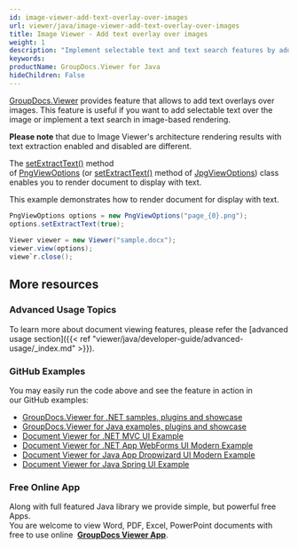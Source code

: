 ```yaml
---
id: image-viewer-add-text-overlay-over-images
url: viewer/java/image-viewer-add-text-overlay-over-images
title: Image Viewer - Add text overlay over images
weight: 1
description: "Implement selectable text and text search features by adding text overlay over document page images with GroupDocs.Viewer for Java component."
keywords: 
productName: GroupDocs.Viewer for Java
hideChildren: False
---
```

[GroupDocs.Viewer](https://products.groupdocs.com/viewer/java) provides feature that allows to add text overlays over images. This feature is useful if you want to add selectable text over the image or implement a text search in image-based rendering.

**Please note** that due to Image Viewer's architecture rendering results with text extraction enabled and disabled are different. 

The [setExtractText()](https://apireference.groupdocs.com/java/viewer/com.groupdocs.viewer.options/PngViewOptions#setExtractText(boolean)) method of [PngViewOptions](https://apireference.groupdocs.com/java/viewer/com.groupdocs.viewer.options/PngViewOptions) (or [setExtractText()](https://apireference.groupdocs.com/java/viewer/com.groupdocs.viewer.options/JpgViewOptions#setExtractText(boolean)) method of [JpgViewOptions](https://apireference.groupdocs.com/java/viewer/com.groupdocs.viewer.options/JpgViewOptions)) class enables you to render document to display with text. 

This example demonstrates how to render document for display with text.

```java
PngViewOptions options = new PngViewOptions("page_{0}.png");
options.setExtractText(true);
 
Viewer viewer = new Viewer("sample.docx");
viewer.view(options);
viewe`r.close();
```

## More resources
### Advanced Usage Topics
To learn more about document viewing features, please refer the [advanced usage section]({{< ref "viewer/java/developer-guide/advanced-usage/_index.md" >}}).

### GitHub Examples
You may easily run the code above and see the feature in action in our GitHub examples:
*   [GroupDocs.Viewer for .NET samples, plugins and showcase](https://github.com/groupdocs-viewer/GroupDocs.Viewer-for-.NET)    
*   [GroupDocs.Viewer for Java examples, plugins and showcase](https://github.com/groupdocs-viewer/GroupDocs.Viewer-for-Java)    
*   [Document Viewer for .NET MVC UI Example](https://github.com/groupdocs-viewer/GroupDocs.Viewer-for-.NET-MVC)    
*   [Document Viewer for .NET App WebForms UI Modern Example](https://github.com/groupdocs-viewer/GroupDocs.Viewer-for-.NET-WebForms)    
*   [Document Viewer for Java App Dropwizard UI Modern Example](https://github.com/groupdocs-viewer/GroupDocs.Viewer-for-Java-Dropwizard)    
*   [Document Viewer for Java Spring UI Example](https://github.com/groupdocs-viewer/GroupDocs.Viewer-for-Java-Spring)
    
### Free Online App
Along with full featured Java library we provide simple, but powerful free Apps.  
You are welcome to view Word, PDF, Excel, PowerPoint documents with free to use online  **[GroupDocs Viewer App](https://products.groupdocs.app/viewer)**.

